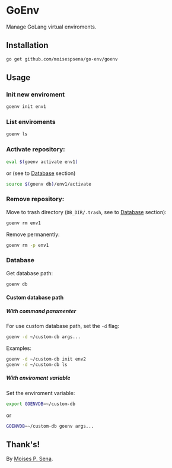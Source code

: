 # GoEnv
Manage GoLang virtual enviroments.

## Installation

```bash
go get github.com/moisespsena/go-env/goenv
```

## Usage

### Init new enviroment

```bash
goenv init env1
```

### List enviroments

```bash
goenv ls
```

### Activate repository:

```bash
eval $(goenv activate env1)
```

or (see to [Database](#database) section)

```bash
source $(goenv db)/env1/activate
```

### Remove repository:

Move to trash directory (`DB_DIR/.trash`, see to [Database](#database) section):
```bash
goenv rm env1
```

Remove permanently:
```bash
goenv rm -p env1
```

### Database

Get database path:

```bash
goenv db
```

#### Custom database path

##### With command paramenter
For use custom database path, set the `-d` flag:

```bash
goenv -d ~/custom-db args...
```

Examples:

```bash
goenv -d ~/custom-db init env2
goenv -d ~/custom-db ls
```

##### With enviroment variable

Set the enviroment variable:
 
```bash
export GOENVDB=~/custom-db
```

or

```bash
GOENVDB=~/custom-db goenv args...
```

## Thank's!

By [Moises P. Sena](https://github.com/moisespsena).